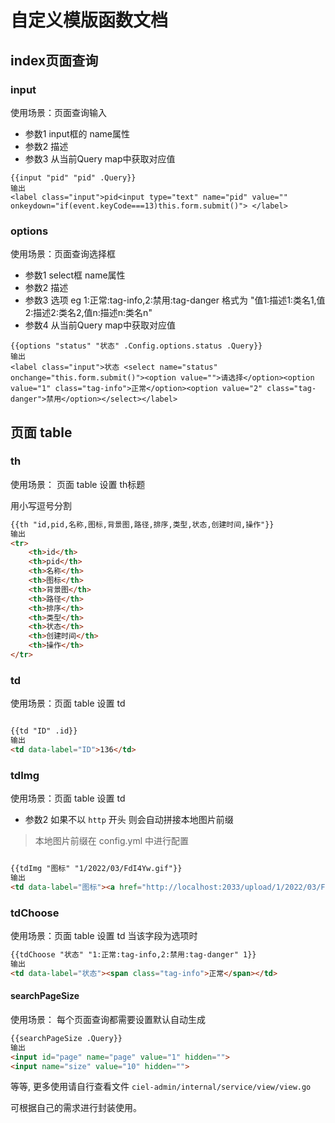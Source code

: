 # 自定义模版函数文档

## index页面查询

### input

使用场景：页面查询输入

- 参数1 input框的 name属性
- 参数2 描述
- 参数3 从当前Query map中获取对应值

```text
{{input "pid" "pid" .Query}}
输出
<label class="input">pid<input type="text" name="pid" value="" onkeydown="if(event.keyCode===13)this.form.submit()"> </label>
```

### options

使用场景：页面查询选择框

- 参数1 select框 name属性
- 参数2 描述
- 参数3 选项 eg 1:正常:tag-info,2:禁用:tag-danger 格式为 "值1:描述1:类名1,值2:描述2:类名2,值n:描述n:类名n"
- 参数4 从当前Query map中获取对应值

```text
{{options "status" "状态" .Config.options.status .Query}}
输出
<label class="input">状态 <select name="status" onchange="this.form.submit()"><option value="">请选择</option><option value="1" class="tag-info">正常</option><option value="2" class="tag-danger">禁用</option></select></label>
```

## 页面 table

### th

使用场景： 页面 table 设置 th标题

用小写逗号分割

```html
{{th "id,pid,名称,图标,背景图,路径,排序,类型,状态,创建时间,操作"}}
输出
<tr>
    <th>id</th>
    <th>pid</th>
    <th>名称</th>
    <th>图标</th>
    <th>背景图</th>
    <th>路径</th>
    <th>排序</th>
    <th>类型</th>
    <th>状态</th>
    <th>创建时间</th>
    <th>操作</th>
</tr>
```

### td

使用场景：页面 table 设置 td

```html

{{td "ID" .id}}
输出
<td data-label="ID">136</td>
```

### tdImg

使用场景：页面 table 设置 td

- 参数2 如果不以 `http` 开头 则会自动拼接本地图片前缀

> 本地图片前缀在 config.yml 中进行配置

```html

{{tdImg "图标" "1/2022/03/FdI4Yw.gif"}}
输出
<td data-label="图标"><a href="http://localhost:2033/upload/1/2022/03/FdI4Yw.gif" target="_blank"><img class="s-icon" src="http://localhost:2033/upload/1/2022/03/FdI4Yw.gif" alt="not fond"></a></td>
```

### tdChoose

使用场景：页面 table 设置 td 当该字段为选项时

```html
{{tdChoose "状态" "1:正常:tag-info,2:禁用:tag-danger" 1}}
输出
<td data-label="状态"><span class="tag-info">正常</span></td>
```

#### searchPageSize

使用场景： 每个页面查询都需要设置默认自动生成

```html
{{searchPageSize .Query}}
输出
<input id="page" name="page" value="1" hidden="">
<input name="size" value="10" hidden="">
```

等等, 更多使用请自行查看文件 `ciel-admin/internal/service/view/view.go`

可根据自己的需求进行封装使用。